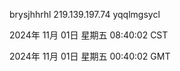 brysjhhrhl 219.139.197.74 yqqlmgsycl

2024年 11月 01日 星期五 08:40:02 CST

2024年 11月 01日 星期五 00:40:02 GMT
